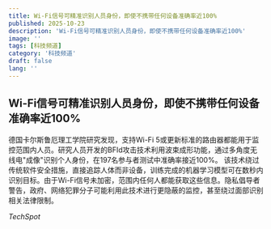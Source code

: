 ```yaml
---
title: Wi-Fi信号可精准识别人员身份，即使不携带任何设备准确率近100%
published: 2025-10-23
description: 'Wi-Fi信号可精准识别人员身份，即使不携带任何设备准确率近100%'
image: ''
tags: [科技频道]
category: '科技频道'
draft: false
lang: ''
---
```


## Wi-Fi信号可精准识别人员身份，即使不携带任何设备准确率近100%

德国卡尔斯鲁厄理工学院研究发现，支持Wi-Fi 5或更新标准的路由器都能用于监控范围内人员。研究人员开发的BFId攻击技术利用波束成形功能，通过多角度无线电"成像"识别个人身份，在197名参与者测试中准确率接近100%。
该技术绕过传统软件安全措施，直接追踪人体而非设备，训练完成的机器学习模型可在数秒内识别目标。由于Wi-Fi信号未加密，范围内任何人都能获取这些信息。隐私倡导者警告，政府、网络犯罪分子可能利用此技术进行更隐蔽的监控，甚至绕过面部识别相关法律限制。

*TechSpot*
